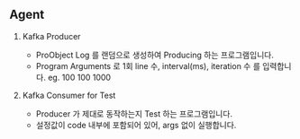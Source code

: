 ## Agent

1. Kafka Producer
    - ProObject Log 를 랜덤으로 생성하여 Producing 하는 프로그램입니다.
    - Program Arguments 로 1회 line 수, interval(ms), iteration 수 를 입력합니다.
     eg. 100 100 1000
    
2. Kafka Consumer for Test
    - Producer 가 제대로 동작하는지 Test 하는 프로그램입니다.
    - 설정값이 code 내부에 포함되어 있어, args 없이 실행합니다.